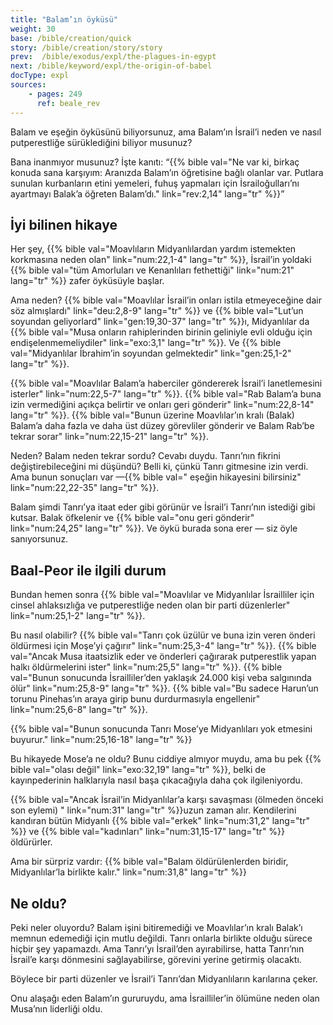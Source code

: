 ```yaml
---
title: "Balam’ın öyküsü"
weight: 30
base: /bible/creation/quick
story: /bible/creation/story/story
prev:  /bible/exodus/expl/the-plagues-in-egypt
next: /bible/keyword/expl/the-origin-of-babel
docType: expl
sources:
    - pages: 249
      ref: beale_rev
---
```


Balam ve eşeğin öyküsünü biliyorsunuz, ama Balam’ın İsrail’i neden ve nasıl putperestliğe sürüklediğini biliyor musunuz?

Bana inanmıyor musunuz? İşte kanıtı: “{{% bible val="Ne var ki, birkaç konuda sana karşıyım: Aranızda Balam’ın öğretisine bağlı olanlar var. Putlara sunulan kurbanların etini yemeleri, fuhuş yapmaları için İsrailoğulları’nı ayartmayı Balak’a öğreten Balam’dı." link="rev:2,14" lang="tr" %}}”

## İyi bilinen hikaye

<a name="81bf"></a>
Her şey, {{% bible val="Moavlıların Midyanlılardan yardım istemekten korkmasına neden olan" link="num:22,1-4" lang="tr" %}}, İsrail’in yoldaki {{% bible val="tüm Amorluları ve Kenanlıları fethettiği" link="num:21" lang="tr" %}} zafer öyküsüyle başlar.

Ama neden? {{% bible val="Moavlılar İsrail’in onları istila etmeyeceğine dair söz almışlardı" link="deu:2,8-9" lang="tr" %}} ve {{% bible val="Lut’un soyundan geliyorlard" link="gen:19,30-37" lang="tr" %}}ı, Midyanlılar da {{% bible val="Musa onların rahiplerinden birinin geliniyle evli olduğu için endişelenmemeliydiler" link="exo:3,1" lang="tr" %}}. Ve {{% bible val="Midyanlılar İbrahim’in soyundan gelmektedir" link="gen:25,1-2" lang="tr" %}}.

{{% bible val="Moavlılar Balam’a haberciler göndererek İsrail’i lanetlemesini isterler" link="num:22,5-7" lang="tr" %}}. {{% bible val="Rab Balam’a buna izin vermediğini açıkça belirtir ve onları geri gönderir" link="num:22,8-14" lang="tr" %}}. {{% bible val="Bunun üzerine Moavlılar’ın kralı (Balak) Balam’a daha fazla ve daha üst düzey görevliler gönderir ve Balam Rab’be tekrar sorar" link="num:22,15-21" lang="tr" %}}.

Neden? Balam neden tekrar sordu? Cevabı duydu. Tanrı’nın fikrini değiştirebileceğini mi düşündü? Belli ki, çünkü Tanrı gitmesine izin verdi. Ama bunun sonuçları var —{{% bible val=" eşeğin hikayesini bilirsiniz" link="num:22,22-35" lang="tr" %}}.

Balam şimdi Tanrı’ya itaat eder gibi görünür ve İsrail’i Tanrı’nın istediği gibi kutsar. Balak öfkelenir ve {{% bible val="onu geri gönderir" link="num:24,25" lang="tr" %}}. Ve öykü burada sona erer — siz öyle sanıyorsunuz.

## Baal-Peor ile ilgili durum

<a name="ce04"></a>
Bundan hemen sonra {{% bible val="Moavlılar ve Midyanlılar İsrailliler için cinsel ahlaksızlığa ve putperestliğe neden olan bir parti düzenlerler" link="num:25,1-2" lang="tr" %}}.

Bu nasıl olabilir? {{% bible val="Tanrı çok üzülür ve buna izin veren önderi öldürmesi için Moşe’yi çağırır" link="num:25,3-4" lang="tr" %}}. {{% bible val="Ancak Musa itaatsizlik eder ve önderleri çağırarak putperestlik yapan halkı öldürmelerini ister" link="num:25,5" lang="tr" %}}. {{% bible val="Bunun sonucunda İsrailliler’den yaklaşık 24.000 kişi veba salgınında ölür" link="num:25,8-9" lang="tr" %}}. {{% bible val="Bu sadece Harun’un torunu Pinehas’ın araya girip bunu durdurmasıyla engellenir" link="num:25,6-8" lang="tr" %}}.

{{% bible val="Bunun sonucunda Tanrı Mose’ye Midyanlıları yok etmesini buyurur." link="num:25,16-18" lang="tr" %}}

Bu hikayede Mose’a ne oldu? Bunu ciddiye almıyor muydu, ama bu pek {{% bible val="olası değil" link="exo:32,19" lang="tr" %}}, belki de kayınpederinin halklarıyla nasıl başa çıkacağıyla daha çok ilgileniyordu.

{{% bible val="Ancak İsrail’in Midyanlılar’a karşı savaşması (ölmeden önceki son eylemi) " link="num:31" lang="tr" %}}uzun zaman alır. Kendilerini kandıran bütün Midyanlı {{% bible val="erkek" link="num:31,2" lang="tr" %}} ve {{% bible val="kadınları" link="num:31,15-17" lang="tr" %}} öldürürler.

Ama bir sürpriz vardır: {{% bible val="Balam öldürülenlerden biridir, Midyanlılar’la birlikte kalır." link="num:31,8" lang="tr" %}}

## Ne oldu?

<a name="e4ea"></a>
Peki neler oluyordu? Balam işini bitiremediği ve Moavlılar’ın kralı Balak’ı memnun edemediği için mutlu değildi. Tanrı onlarla birlikte olduğu sürece hiçbir şey yapamazdı. Ama Tanrı’yı İsrail’den ayırabilirse, hatta Tanrı’nın İsrail’e karşı dönmesini sağlayabilirse, görevini yerine getirmiş olacaktı.

Böylece bir parti düzenler ve İsrail’i Tanrı’dan Midyanlıların karılarına çeker.

Onu alaşağı eden Balam’ın gururuydu, ama İsrailliler’in ölümüne neden olan Musa’nın liderliği oldu.
